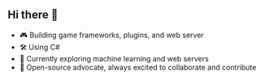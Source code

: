 ## Hi there 👋
- 🎮 Building game frameworks, plugins, and web server
- 🛠️ Using C#
- 🌱 Currently exploring machine learning and web servers
- 🚀 Open-source advocate, always excited to collaborate and contribute

